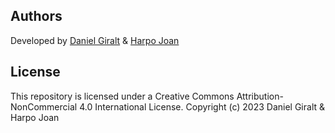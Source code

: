 ## Authors
Developed by [Daniel Giralt](https://github.com/dgiraltt) & [Harpo Joan](https://github.com/helveticka)

## License
This repository is licensed under a Creative Commons Attribution-NonCommercial 4.0 International License.
Copyright (c) 2023 Daniel Giralt & Harpo Joan
